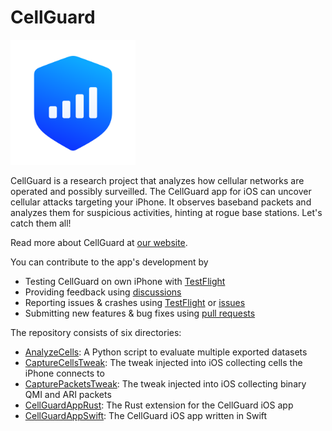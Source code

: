 # CellGuard

<img src="CellGuardAppSwift/Icons/CellFileTypeIcon.png" alt="CellGuard Logo" width="200">

CellGuard is a research project that analyzes how cellular networks are operated and possibly surveilled. 
The CellGuard app for iOS can uncover cellular attacks targeting your iPhone. 
It observes baseband packets and analyzes them for suspicious activities, hinting at rogue base stations. 
Let's catch them all!

Read more about CellGuard at [our website](https://cellguard.seemoo.de).

You can contribute to the app's development by 
* Testing CellGuard on own iPhone with [TestFlight](https://cellguard.seemoo.de/docs/install/)
* Providing feedback using [discussions](https://github.com/seemoo-lab/CellGuard/discussions)
* Reporting issues & crashes using [TestFlight](https://cellguard.seemoo.de/docs/report-issues/) or [issues](https://github.com/seemoo-lab/CellGuard)
* Submitting new features & bug fixes using [pull requests](https://github.com/seemoo-lab/CellGuard/pulls)

The repository consists of six directories:
- [AnalyzeCells](./AnalyzeCells): A Python script to evaluate multiple exported datasets
- [CaptureCellsTweak](./CaptureCellsTweak): The tweak injected into iOS collecting cells the iPhone connects to
- [CapturePacketsTweak](./CapturePacketsTweak): The tweak injected into iOS collecting binary QMI and ARI packets
- [CellGuardAppRust](./CellGuardAppRust): The Rust extension for the CellGuard iOS app
- [CellGuardAppSwift](./CellGuardAppSwift): The CellGuard iOS app written in Swift
